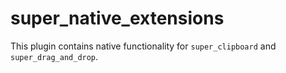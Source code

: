 # super_native_extensions

This plugin contains native  functionality for `super_clipboard` and `super_drag_and_drop`.